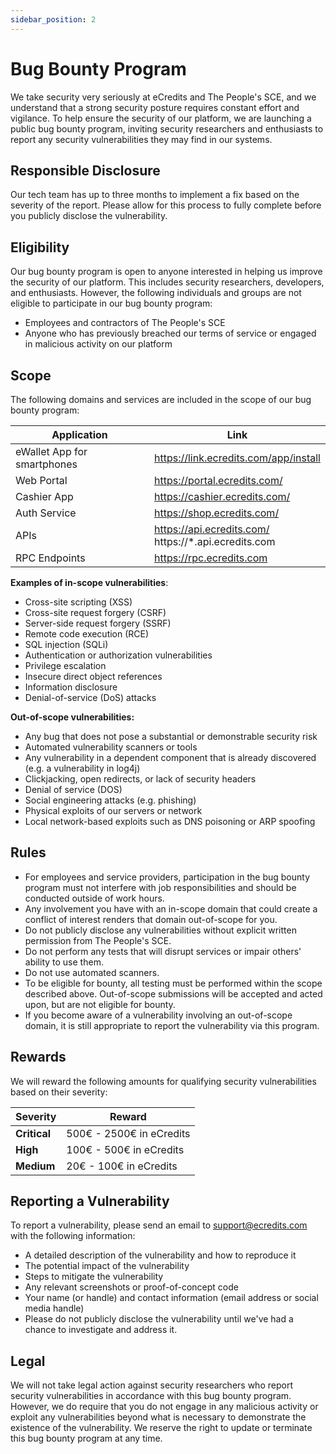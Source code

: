 ```yaml
---
sidebar_position: 2
---
```

# Bug Bounty Program

We take security very seriously at eCredits and The People's SCE, and we understand that a strong security posture requires constant effort and vigilance. To help ensure the security of our platform, we are launching a public bug bounty program, inviting security researchers and enthusiasts to report any security vulnerabilities they may find in our systems.

## Responsible Disclosure

Our tech team has up to three months to implement a fix based on the severity of the report. Please allow for this process to fully complete before you publicly disclose the vulnerability.

## Eligibility

Our bug bounty program is open to anyone interested in helping us improve the security of our platform. This includes security researchers, developers, and enthusiasts.
However, the following individuals and groups are not eligible to participate in our bug bounty program:
- Employees and contractors of The People's SCE
- Anyone who has previously breached our terms of service or engaged in malicious activity on our platform

## Scope

The following domains and services are included in the scope of our bug bounty program:

<table>
<thead>
<tr><th>Application</th><th>Link</th></tr>
</thead>
<tbody>
<tr><td>eWallet App for smartphones</td><td><a href="https://link.ecredits.com/app/install">https://link.ecredits.com/app/install</a></td></tr>
<tr><td>Web Portal</td><td><a href="https://portal.ecredits.com/">https://portal.ecredits.com/</a></td></tr>
<tr><td>Cashier App</td><td><a href="https://cashier.ecredits.com/">https://cashier.ecredits.com/</a></td></tr>
<tr><td>Auth Service</td><td><a href="https://shop.ecredits.com/">https://shop.ecredits.com/</a></td></tr>
<tr><td>APIs</td><td><a href="https://api.ecredits.com/">https://api.ecredits.com/</a> <br />https://*.api.ecredits.com</td></tr>
<tr><td>RPC Endpoints</td><td><a href="https://rpc.ecredits.com">https://rpc.ecredits.com</a></td></tr>
</tbody>
</table>

**Examples of in-scope vulnerabilities**:
- Cross-site scripting (XSS)
- Cross-site request forgery (CSRF)
- Server-side request forgery (SSRF)
- Remote code execution (RCE)
- SQL injection (SQLi)
- Authentication or authorization vulnerabilities
- Privilege escalation
- Insecure direct object references
- Information disclosure
- Denial-of-service (DoS) attacks

**Out-of-scope vulnerabilities:**
- Any bug that does not pose a substantial or demonstrable security risk
- Automated vulnerability scanners or tools
- Any vulnerability in a dependent component that is already discovered (e.g. a vulnerability in log4j)
- Clickjacking, open redirects, or lack of security headers
- Denial of service (DOS)
- Social engineering attacks (e.g. phishing)
- Physical exploits of our servers or network
- Local network-based exploits such as DNS poisoning or ARP spoofing

## Rules

- For employees and service providers, participation in the bug bounty program must not interfere with job responsibilities and should be conducted outside of work hours.
- Any involvement you have with an in-scope domain that could create a conflict of interest renders that domain out-of-scope for you.
- Do not publicly disclose any vulnerabilities without explicit written permission from The People's SCE.
- Do not perform any tests that will disrupt services or impair others' ability to use them.
- Do not use automated scanners.
- To be eligible for bounty, all testing must be performed within the scope described above. Out-of-scope submissions will be accepted and acted upon, but are not eligible for bounty.
- If you become aware of a vulnerability involving an out-of-scope domain, it is still appropriate to report the vulnerability via this program.

## Rewards

We will reward the following amounts for qualifying security vulnerabilities based on their severity:

| Severity     | Reward                   |
|--------------|--------------------------|
| **Critical** | 500€ - 2500€ in eCredits |
| **High**     | 100€ - 500€ in eCredits  |
| **Medium**   | 20€ - 100€ in eCredits   |

## Reporting a Vulnerability

To report a vulnerability, please send an email to <support@ecredits.com> with the following information:

- A detailed description of the vulnerability and how to reproduce it
- The potential impact of the vulnerability
- Steps to mitigate the vulnerability
- Any relevant screenshots or proof-of-concept code
- Your name (or handle) and contact information (email address or social media handle)
- Please do not publicly disclose the vulnerability until we've had a chance to investigate and address it.

## Legal

We will not take legal action against security researchers who report security vulnerabilities in accordance with this bug bounty program.
However, we do require that you do not engage in any malicious activity or exploit any vulnerabilities beyond what is necessary to demonstrate the existence of the vulnerability.
We reserve the right to update or terminate this bug bounty program at any time.